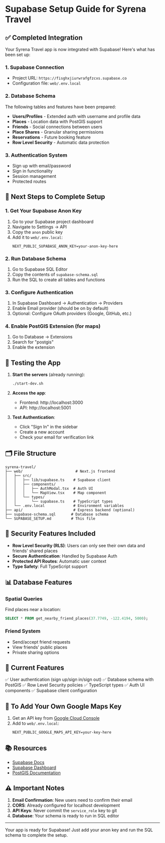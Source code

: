 # Supabase Setup Guide for Syrena Travel

## ✅ Completed Integration

Your Syrena Travel app is now integrated with Supabase! Here's what has been set up:

### 1. **Supabase Connection**
- Project URL: `https://fisghxjiurwrafgfzcxs.supabase.co`
- Configuration file: `web/.env.local`

### 2. **Database Schema**
The following tables and features have been prepared:
- **Users/Profiles** - Extended auth with username and profile data
- **Places** - Location data with PostGIS support
- **Friends** - Social connections between users
- **Place Shares** - Granular sharing permissions
- **Reservations** - Future booking feature
- **Row Level Security** - Automatic data protection

### 3. **Authentication System**
- Sign up with email/password
- Sign in functionality
- Session management
- Protected routes

## 🚀 Next Steps to Complete Setup

### 1. Get Your Supabase Anon Key
1. Go to your Supabase project dashboard
2. Navigate to Settings → API
3. Copy the `anon` public key
4. Add it to `web/.env.local`:
   ```
   NEXT_PUBLIC_SUPABASE_ANON_KEY=your-anon-key-here
   ```

### 2. Run Database Schema
1. Go to Supabase SQL Editor
2. Copy the contents of `supabase-schema.sql`
3. Run the SQL to create all tables and functions

### 3. Configure Authentication
1. In Supabase Dashboard → Authentication → Providers
2. Enable Email provider (should be on by default)
3. Optional: Configure OAuth providers (Google, GitHub, etc.)

### 4. Enable PostGIS Extension (for maps)
1. Go to Database → Extensions
2. Search for "postgis"
3. Enable the extension

## 📱 Testing the App

1. **Start the servers** (already running):
   ```bash
   ./start-dev.sh
   ```

2. **Access the app**:
   - Frontend: http://localhost:3000
   - API: http://localhost:5001

3. **Test Authentication**:
   - Click "Sign In" in the sidebar
   - Create a new account
   - Check your email for verification link

## 🗂️ File Structure

```
syrena-travel/
├── web/                        # Next.js frontend
│   ├── src/
│   │   ├── lib/supabase.ts    # Supabase client
│   │   ├── components/
│   │   │   ├── AuthModal.tsx  # Auth UI
│   │   │   └── MapView.tsx    # Map component
│   │   └── types/
│   │       └── supabase.ts    # TypeScript types
│   └── .env.local             # Environment variables
├── api/                       # Express backend (optional)
├── supabase-schema.sql       # Database schema
└── SUPABASE_SETUP.md         # This file
```

## 🔐 Security Features Included

- **Row Level Security (RLS)**: Users can only see their own data and friends' shared places
- **Secure Authentication**: Handled by Supabase Auth
- **Protected API Routes**: Automatic user context
- **Type Safety**: Full TypeScript support

## 📊 Database Features

### Spatial Queries
Find places near a location:
```sql
SELECT * FROM get_nearby_friend_places(37.7749, -122.4194, 5000);
```

### Friend System
- Send/accept friend requests
- View friends' public places
- Private sharing options

## 🎯 Current Features

✅ User authentication (sign up/sign in/sign out)
✅ Database schema with PostGIS
✅ Row Level Security policies
✅ TypeScript types
✅ Auth UI components
✅ Supabase client configuration

## 🔄 To Add Your Own Google Maps Key

1. Get an API key from [Google Cloud Console](https://console.cloud.google.com/)
2. Add to `web/.env.local`:
   ```
   NEXT_PUBLIC_GOOGLE_MAPS_API_KEY=your-key-here
   ```

## 📚 Resources

- [Supabase Docs](https://supabase.com/docs)
- [Supabase Dashboard](https://app.supabase.com)
- [PostGIS Documentation](https://postgis.net/documentation/)

## ⚠️ Important Notes

1. **Email Confirmation**: New users need to confirm their email
2. **CORS**: Already configured for localhost development
3. **API Keys**: Never commit the `service_role` key to git
4. **Database**: Your schema is ready to run in SQL editor

---

Your app is ready for Supabase! Just add your anon key and run the SQL schema to complete the setup.